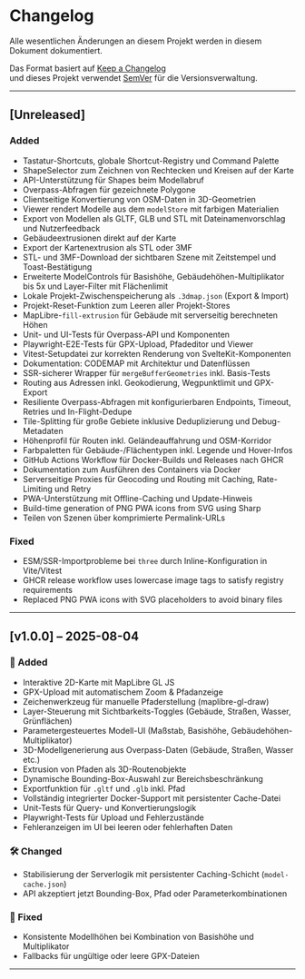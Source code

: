 # Changelog

Alle wesentlichen Änderungen an diesem Projekt werden in diesem Dokument dokumentiert.

Das Format basiert auf [Keep a Changelog](https://keepachangelog.com/de/1.0.0/)  
und dieses Projekt verwendet [SemVer](https://semver.org/lang/de/) für die Versionsverwaltung.

---

## [Unreleased]

### Added
- Tastatur-Shortcuts, globale Shortcut-Registry und Command Palette
- ShapeSelector zum Zeichnen von Rechtecken und Kreisen auf der Karte
- API-Unterstützung für Shapes beim Modellabruf
- Overpass-Abfragen für gezeichnete Polygone
- Clientseitige Konvertierung von OSM-Daten in 3D-Geometrien
- Viewer rendert Modelle aus dem `modelStore` mit farbigen Materialien
- Export von Modellen als GLTF, GLB und STL mit Dateinamenvorschlag und Nutzerfeedback
- Gebäudeextrusionen direkt auf der Karte
- Export der Kartenextrusion als STL oder 3MF
- STL- und 3MF-Download der sichtbaren Szene mit Zeitstempel und Toast-Bestätigung
- Erweiterte ModelControls für Basishöhe, Gebäudehöhen-Multiplikator bis 5x und Layer-Filter mit Flächenlimit
- Lokale Projekt-Zwischenspeicherung als `.3dmap.json` (Export & Import)
- Projekt-Reset-Funktion zum Leeren aller Projekt-Stores
- MapLibre-`fill-extrusion` für Gebäude mit serverseitig berechneten Höhen
- Unit- und UI-Tests für Overpass-API und Komponenten
- Playwright-E2E-Tests für GPX-Upload, Pfadeditor und Viewer
- Vitest-Setupdatei zur korrekten Renderung von SvelteKit-Komponenten
- Dokumentation: CODEMAP mit Architektur und Datenflüssen
- SSR-sicherer Wrapper für `mergeBufferGeometries` inkl. Basis-Tests
- Routing aus Adressen inkl. Geokodierung, Wegpunktlimit und GPX-Export
- Resiliente Overpass-Abfragen mit konfigurierbaren Endpoints, Timeout, Retries und In-Flight-Dedupe
- Tile-Splitting für große Gebiete inklusive Deduplizierung und Debug-Metadaten
- Höhenprofil für Routen inkl. Geländeauffahrung und OSM-Korridor
- Farbpaletten für Gebäude-/Flächentypen inkl. Legende und Hover-Infos
- GitHub Actions Workflow für Docker-Builds und Releases nach GHCR
- Dokumentation zum Ausführen des Containers via Docker
- Serverseitige Proxies für Geocoding und Routing mit Caching, Rate-Limiting und Retry
- PWA-Unterstützung mit Offline-Caching und Update-Hinweis
- Build-time generation of PNG PWA icons from SVG using Sharp
- Teilen von Szenen über komprimierte Permalink-URLs

### Fixed
- ESM/SSR-Importprobleme bei `three` durch Inline-Konfiguration in Vite/Vitest
- GHCR release workflow uses lowercase image tags to satisfy registry requirements
- Replaced PNG PWA icons with SVG placeholders to avoid binary files

---

## [v1.0.0] – 2025-08-04

### 🚀 Added
- Interaktive 2D-Karte mit MapLibre GL JS
- GPX-Upload mit automatischem Zoom & Pfadanzeige
- Zeichenwerkzeug für manuelle Pfaderstellung (maplibre-gl-draw)
- Layer-Steuerung mit Sichtbarkeits-Toggles (Gebäude, Straßen, Wasser, Grünflächen)
- Parametergesteuertes Modell-UI (Maßstab, Basishöhe, Gebäudehöhen-Multiplikator)
- 3D-Modellgenerierung aus Overpass-Daten (Gebäude, Straßen, Wasser etc.)
- Extrusion von Pfaden als 3D-Routenobjekte
- Dynamische Bounding-Box-Auswahl zur Bereichsbeschränkung
- Exportfunktion für `.gltf` und `.glb` inkl. Pfad
- Vollständig integrierter Docker-Support mit persistenter Cache-Datei
- Unit-Tests für Query- und Konvertierungslogik
- Playwright-Tests für Upload und Fehlerzustände
- Fehleranzeigen im UI bei leeren oder fehlerhaften Daten

### 🛠️ Changed
- Stabilisierung der Serverlogik mit persistenter Caching-Schicht (`model-cache.json`)
- API akzeptiert jetzt Bounding-Box, Pfad oder Parameterkombinationen

### 🐛 Fixed
- Konsistente Modellhöhen bei Kombination von Basishöhe und Multiplikator
- Fallbacks für ungültige oder leere GPX-Dateien

---
